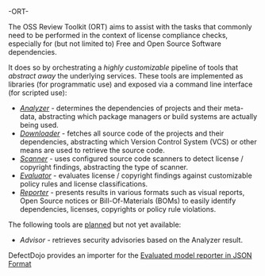 -ORT-


The OSS Review Toolkit (ORT) aims to assist with the tasks that commonly need to be performed in the context of license
compliance checks, especially for (but not limited to) Free and Open Source Software dependencies.

It does so by orchestrating a _highly customizable_ pipeline of tools that _abstract away_ the underlying services.
These tools are implemented as libraries (for programmatic use) and exposed via a command line interface (for scripted
use):

* [_Analyzer_](https://github.com/oss-review-toolkit/ort/blob/master/README.md#analyzer) - determines the dependencies of projects and their meta-data, abstracting which package
  managers or build systems are actually being used.
* [_Downloader_](https://github.com/oss-review-toolkit/ort/blob/master/README.md#downloader) - fetches all source code of the projects and their dependencies, abstracting which
  Version Control System (VCS) or other means are used to retrieve the source code.
* [_Scanner_](https://github.com/oss-review-toolkit/ort/blob/master/README.md#scanner) - uses configured source code scanners to detect license / copyright findings, abstracting
  the type of scanner.
* [_Evaluator_](https://github.com/oss-review-toolkit/ort/blob/master/README.md#evaluator) - evaluates license / copyright findings against customizable policy rules and license
  classifications.
* [_Reporter_](https://github.com/oss-review-toolkit/ort/blob/master/README.md#reporter) - presents results in various formats such as visual reports, Open Source notices or
  Bill-Of-Materials (BOMs) to easily identify dependencies, licenses, copyrights or policy rule violations.

The following tools are [planned](https://github.com/oss-review-toolkit/ort/projects/1) but not yet available:

* _Advisor_ - retrieves security advisories based on the Analyzer result.


DefectDojo provides an importer for the [Evaluated model reporter in JSON Format](./evaluated-model-reporter-output.json)